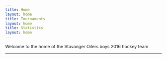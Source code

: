 ```yaml
---
title: Home
layout: home
title: Tournaments
layout: home
title: Statistics
layout: home
---
```

Welcome to the home of the Stavanger Oilers boys 2016 hockey team

----
<!DOCTYPE html>
<html lang="en">
<head>
    <meta charset="UTF-8">
    <meta name="viewport" content="width=device-width, initial-scale=1.0">
    <title>Data Visualization</title>
    <script src="https://cdn.jsdelivr.net/npm/chart.js"></script>
    <script src="https://cdn.plot.ly/plotly-latest.min.js"></script>
</head>
<body>
    <canvas id="myChart" width="400" height="200"></canvas>
    <script>
        const ctx = document.getElementById('myChart').getContext('2d');
        var mixedChart = new Chart(ctx, {
            type: 'bar',
            data: {
                datasets: [{
                    label: 'Bar Dataset',
                    data: [10, 20, 30, 40],
                    order: 1
            }, {
                label: 'Line Dataset',
                data: [50, 50, 50, 50],
                type: 'line',
                order: 2
        }],
        labels: ['Skedsmo', 'Lørenskog', 'Lørenskog', 'Comet']
    },
       options: {
                scales: {
                    y: {
                        beginAtZero: true
                    }
                }
            }
        });
    </script>
<div id="myDiv" style="width: 100%; height: 100%;"></div>
<script>
  var data = [{
    x: [1, 2, 3, 4, 5, 6, 7, 8, 9, 10, 11],
    y: [4, 4, 3, 6, 7, 10, 12, 9, 10, 4, 3],
    mode: 'markers',
    type: 'scatter'
  }];

  Plotly.newPlot('myDiv', data);
</script>
</body>
</html>
----

[^1]: [It can take up to 10 minutes for changes to your site to publish after you push the changes to GitHub](https://docs.github.com/en/pages/setting-up-a-github-pages-site-with-jekyll/creating-a-github-pages-site-with-jekyll#creating-your-site).

[Just the Docs]: https://just-the-docs.github.io/just-the-docs/
[GitHub Pages]: https://docs.github.com/en/pages
[README]: https://github.com/just-the-docs/just-the-docs-template/blob/main/README.md
[Jekyll]: https://jekyllrb.com
[GitHub Pages / Actions workflow]: https://github.blog/changelog/2022-07-27-github-pages-custom-github-actions-workflows-beta/
[use this template]: https://github.com/just-the-docs/just-the-docs-template/generate
